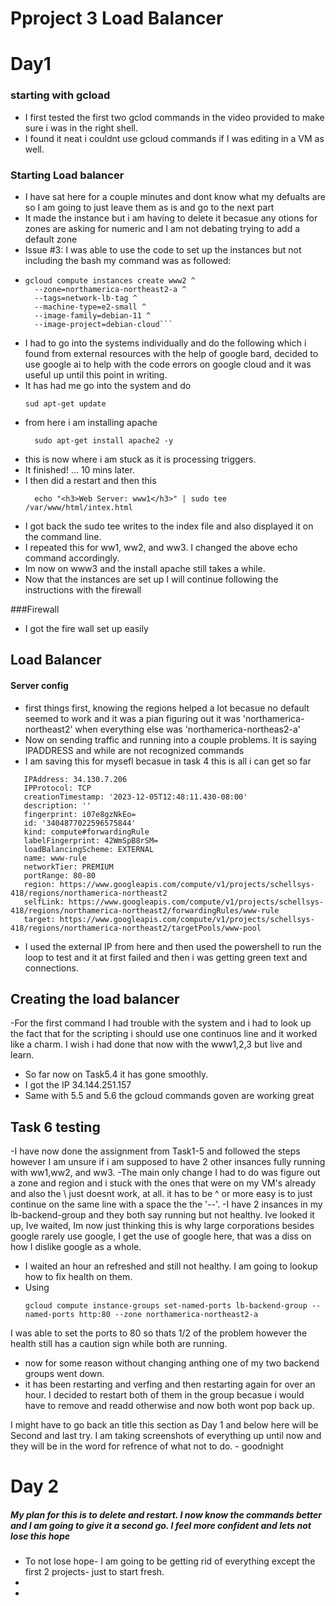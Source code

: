 # Pproject 3 Load Balancer

# Day1

### starting with gcload
- I first tested the first two gclod commands in the video provided to make sure i was in the right shell.
- I found it neat i couldnt use gcloud commands if I was editing in a VM as well.
### Starting Load balancer 
- I have sat here for a couple minutes and dont know what my defualts are so I am going to just leave them as is and go to the next part
- It made the instance but i am having to delete it becasue any otions for zones are asking for numeric and I am not debating trying to add a default zone
- Issue #3: I was able to use the code to set up the instances but not including the bash my command was as followed:
-
  ```
  gcloud compute instances create www2 ^
    --zone=northamerica-northeast2-a ^
    --tags=network-lb-tag ^
    --machine-type=e2-small ^
    --image-family=debian-11 ^
    --image-project=debian-cloud```
- I had to go into the systems individually and do the following which i found from external resources with the help of google bard, decided to use google ai to help with the code errors on google cloud and it was useful up until this point in writing.
- It has had me go into the system and do 
   ```
   sud apt-get update 
- from here i am installing apache
  ```
    sudo apt-get install apache2 -y
- this is now where i am stuck as it is processing triggers.
- It finished! ... 10 mins later.
- I then did a restart and then this
  ```
    echo "<h3>Web Server: www1</h3>" | sudo tee /var/www/html/intex.html
- I got back the sudo tee writes to the index file and also displayed it on the command line. 
- I repeated this for ww1, ww2, and ww3. I changed the above echo command accordingly.
- Im now on www3 and the install apache still takes a while.
- Now that the instances are set up I will continue following the instructions with the firewall
  
###Firewall
- I got the fire wall set up easily

## Load Balancer

#### Server config

- first things first, knowing the regions helped a lot becasue no default seemed to work and it was a pian figuring out it was 'northamerica-northeast2' when everything else was 'northamerica-northeas2-a'
- Now on sending traffic and running into a couple problems. It is saying IPADDRESS and while are not recognized commands
- I am saving this for mysefl becasue in task 4 this is all i can get so far
 ```
    IPAddress: 34.130.7.206
    IPProtocol: TCP
    creationTimestamp: '2023-12-05T12:48:11.430-08:00'
    description: ''
    fingerprint: i07e8gzNkEo=
    id: '3404877022596575844'
    kind: compute#forwardingRule
    labelFingerprint: 42WmSpB8rSM=
    loadBalancingScheme: EXTERNAL
    name: www-rule
    networkTier: PREMIUM
    portRange: 80-80
    region: https://www.googleapis.com/compute/v1/projects/schellsys-418/regions/northamerica-northeast2
    selfLink: https://www.googleapis.com/compute/v1/projects/schellsys-418/regions/northamerica-northeast2/forwardingRules/www-rule
    target: https://www.googleapis.com/compute/v1/projects/schellsys-418/regions/northamerica-northeast2/targetPools/www-pool
```
- I used the external IP from here and then used the powershell to run the loop to test and it at first failed and then i was getting green text and connections.


## Creating the load balancer

-For the first command I had trouble with the system and i had to look up the fact that for the scripting i should use one continuos line and it worked like a charm. I wish i had done that now with the www1,2,3 but live and learn.
- So far now on Task5.4 it has gone smoothly.
- I got the IP 34.144.251.157
- Same with 5.5 and 5.6 the gcloud commands goven are working great

## Task 6 testing
-I have now done the assignment from Task1-5 and followed the steps however I am unsure if i am supposed to have 2 other insances fully running with ww1,ww2, and ww3. 
-The main only change I had to do was figure out a zone and region and i stuck with the ones that were on my VM's already and also the \ just doesnt work, at all. it has to be ^ or more easy is to just continue on the same line with a space the the '--'. 
-I have 2 insances in my lb-backend-group and they both say running but not healthy. Ive looked it up, Ive waited, Im now just thinking this is why large corporations besides google rarely use google, I get the use of google here, that was a diss on how I dislike google as a whole. 
- I waited an hour an refreshed and still not healthy. I am going to lookup how to fix health on them.
- Using
  ```
  gcloud compute instance-groups set-named-ports lb-backend-group --named-ports http:80 --zone northamerica-northeast2-a
 I was able to set the ports to 80 so thats 1/2 of the problem however the health still has a caution sign while both are running.
 - now for some reason without changing anthing one of my two backend groups went down.
 - it has been restarting and verfing and then restarting again for over an hour. I decided to restart both of them in the group becasue i would have to remove and readd otherwise and now both wont pop back up.

I might have to go back an title this section as Day 1 and below here will be Second and last try. I am taking screenshots of everything up until now and they will be in the word for refrence of what not to do. - goodnight

# Day 2

##### My plan for this is to delete and restart. I now know the commands better and I am going to give it a second go. I feel more confident and lets not lose this hope
- To not lose hope- I am going to be getting rid of everything except the first 2 projects- just to start fresh.
- 
- 
